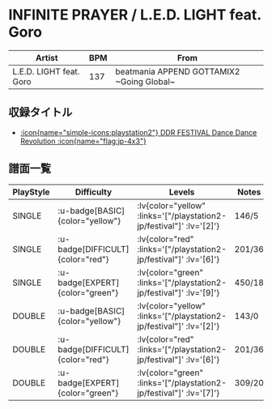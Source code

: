 # INFINITE PRAYER / L.E.D. LIGHT feat. Goro

|Artist|BPM|From|
|------|---|----|
|L.E.D. LIGHT feat. Goro|137|beatmania APPEND GOTTAMIX2 ~Going Global~|

## 収録タイトル

- [ :icon{name="simple-icons:playstation2"} DDR FESTIVAL Dance Dance Revolution :icon{name="flag:jp-4x3"} ](/playstation2-jp/festival)

## 譜面一覧

|PlayStyle|Difficulty|Levels|Notes|Movie|
|---------|----------|------|-----|-----|
|SINGLE| :u-badge[BASIC]{color="yellow"} | :lv{color="yellow" :links='["/playstation2-jp/festival"]' :lv='[2]'} |146/5||
|SINGLE| :u-badge[DIFFICULT]{color="red"} | :lv{color="red" :links='["/playstation2-jp/festival"]' :lv='[6]'} |201/36||
|SINGLE| :u-badge[EXPERT]{color="green"} | :lv{color="green" :links='["/playstation2-jp/festival"]' :lv='[9]'} |450/18||
|DOUBLE| :u-badge[BASIC]{color="yellow"} | :lv{color="yellow" :links='["/playstation2-jp/festival"]' :lv='[2]'} |143/0||
|DOUBLE| :u-badge[DIFFICULT]{color="red"} | :lv{color="red" :links='["/playstation2-jp/festival"]' :lv='[6]'} |201/36||
|DOUBLE| :u-badge[EXPERT]{color="green"} | :lv{color="green" :links='["/playstation2-jp/festival"]' :lv='[7]'} |309/20||

